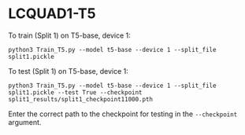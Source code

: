 # LCQUAD1-T5

To train (Split 1) on T5-base, device 1:

```
python3 Train_T5.py --model t5-base --device 1 --split_file split1.pickle
```

To test (Split 1) on T5-base, device 1:

```
python3 Train_T5.py --model t5-base --device 1 --split_file split1.pickle --test True --checkpoint split1_results/split1_checkpoint11000.pth
```

Enter the correct path to the checkpoint for testing in the ``--checkpoint`` argument.
